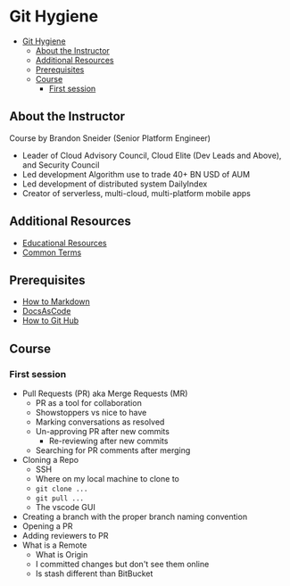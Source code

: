 # Git Hygiene

- [Git Hygiene](#git-hygiene)
  - [About the Instructor](#about-the-instructor)
  - [Additional Resources](#additional-resources)
  - [Prerequisites](#prerequisites)
  - [Course](#course)
    - [First session](#first-session)

## About the Instructor

Course by Brandon Sneider (Senior Platform Engineer)

- Leader of Cloud Advisory Council, Cloud Elite (Dev Leads and Above), and Security Council
- Led development Algorithm use to trade 40+ BN USD of AUM
- Led development of distributed system DailyIndex
- Creator of serverless, multi-cloud, multi-platform mobile apps

## Additional Resources

- [Educational Resources](../educational-resources/educational-resources.md)
- [Common Terms](../educational-resources/common-terms.md)

## Prerequisites

- [How to Markdown](../docs-as-code/how-to-markdown.md)
- [DocsAsCode](../docs-as-code/docs-as-code.md)
- [How to Git Hub](../github/how-to-github.md)

## Course

### First session

- Pull Requests (PR) aka Merge Requests (MR)
  - PR as a tool for collaboration
  - Showstoppers vs nice to have
  - Marking conversations as resolved
  - Un-approving PR after new commits
    - Re-reviewing after new commits
  - Searching for PR comments after merging
- Cloning a Repo
  - SSH
  - Where on my local machine to clone to
  - `git clone ...`
  - `git pull ...`
  - The vscode GUI
- Creating a branch with the proper branch naming convention
- Opening a PR
- Adding reviewers to PR
- What is a Remote
  - What is Origin
  - I committed changes but don't see them online
  - Is stash different than BitBucket
